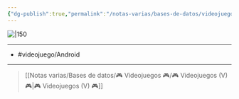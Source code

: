 ```yaml
---
{"dg-publish":true,"permalink":"/notas-varias/bases-de-datos/videojuegos/v-asphalt-8-airborne/"}
---
```



![|150](https://images.igdb.com/igdb/image/upload/t_cover_big/co1v06.jpg)

---

- #videojuego/Android 

---

> [[Notas varias/Bases de datos/🎮 Videojuegos 🎮/🎮 Videojuegos (V) 🎮\|🎮 Videojuegos (V) 🎮]]